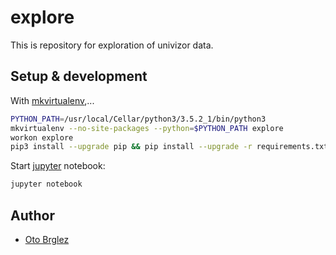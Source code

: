 # explore

This is repository for exploration of univizor data.

## Setup & development

With [mkvirtualenv](https://virtualenvwrapper.readthedocs.io/en/latest/),...

```bash
PYTHON_PATH=/usr/local/Cellar/python3/3.5.2_1/bin/python3
mkvirtualenv --no-site-packages --python=$PYTHON_PATH explore
workon explore
pip3 install --upgrade pip && pip install --upgrade -r requirements.txt   
```

Start [jupyter](http://jupyter.org/) notebook:

```bash
jupyter notebook
```


## Author

- [Oto Brglez](https://githu.com/otobrglez)

